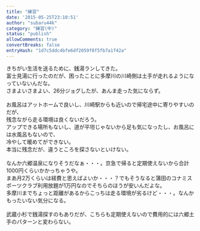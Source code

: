 ```yaml
---
title: "練習"
date: '2015-05-25T23:10:51'
author: "subaru44k"
category: "練習(中)"
status: "publish"
allowComments: true
convertBreaks: false
entryHash: "1d7c5ddc4bfe6df2059f8f5fb7a1f42a"
---
```

きちがい生活を送るために、銭湯ランしてきた。<br>
富士見湯に行ったのだが、困ったことに多摩川の川崎側は土手が走れるようになっていないんだな。<br>
さまよいさまよい、26分ジョグしたが、あんま走った気にならず。<br>
<br>
お風呂はアットホームで良いし、川崎駅からも近いので帰宅途中に寄りやすいのだが、<br>
残念ながら走る環境は良くないだろう。<br>
アップできる場所もないし、道が平坦じゃないから足も気になったし、お風呂には水風呂もないので、<br>
冷やして暖めてができない。<br>
本当に残念だが、違うところを探さないといけない。<br>
<br>
なんか六郷温泉になりそうだなぁ・・・。京急で帰ると定期使えないから合計1000円くらいかかっちゃうや。<br>
まあ月2万くらいは経費と思えばよいか・・・？でもそうなると蒲田のコナミスポーツクラブ利用放題が1万円なのでそちらのほうが安いんだよな。<br>
多摩川までちょっと距離があるからこっちは走る環境が劣るけど・・・。なんかもったいない気分になる。<br>
<br>
武蔵小杉で銭湯探すのもありだが、こちらも定期使えないので費用的には六郷土手のパターンと変わらない。
